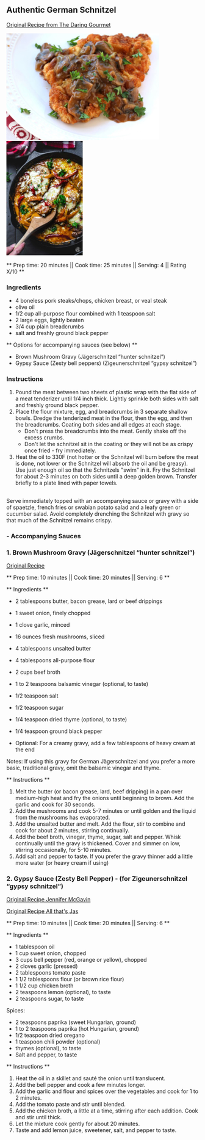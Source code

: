 ## Authentic German Schnitzel

[Original Recipe from The Daring Gourmet](https://www.daringgourmet.com/authentic-german-jagerschnitzel-hunter-schnitzel-with-mushroom-gravy/)


![Picture](../img/schnitzel_1.jpg)
![Picture](../img/schnitzel_2.jpg)

** Prep time: 20 minutes || Cook time: 25 minutes || Serving: 4 || Rating X/10 **

### Ingredients

- 4 boneless pork steaks/chops, chicken breast, or veal steak
- olive oil
- 1/2 cup all-purpose flour combined with 1 teaspoon salt
- 2 large eggs, lightly beaten
- 3/4 cup plain breadcrumbs
- salt and freshly ground black pepper

** Options for accompanying sauces (see below) **

- Brown Mushroom Gravy (Jägerschnitzel “hunter schnitzel”)
- Gypsy Sauce (Zesty bell peppers) (Zigeunerschnitzel “gypsy schnitzel”)

### Instructions

1. Pound the meat between two sheets of plastic wrap with the flat side of a meat tenderizer until 1/4 inch thick.  Lightly sprinkle both sides with salt and freshly ground black pepper.
2. Place the flour mixture, egg, and breadcrumbs in 3 separate shallow bowls. Dredge the tenderized meat in the flour, then the egg, and then the breadcrumbs. Coating both sides and all edges at each stage. 
	- Don't press the breadcrumbs into the meat. Gently shake off the excess crumbs.
	- Don't let the schnitzel sit in the coating or they will not be as crispy once fried - fry immediately. 
3. Heat the oil to 330F (not hotter or the Schnitzel will burn before the meat is done, not lower or the Schnitzel will absorb the oil and be greasy).  Use just enough oil so that the Schnitzels "swim" in it.  Fry the Schnitzel for about 2-3 minutes on both sides until a deep golden brown. Transfer briefly to a plate lined with paper towels.

##

Serve immediately topped with an accompanying sauce or gravy with a side of spaetzle, french fries or swabian potato salad and a leafy green or cucumber salad. Avoid completely drenching the Schnitzel with gravy so that much of the Schnitzel remains crispy.

### - Accompanying Sauces

### 1. Brown Mushroom Gravy (Jägerschnitzel “hunter schnitzel”)

[Original Recipe](https://www.daringgourmet.com/best-brown-mushroom-gravy-from-scratch/)

** Prep time: 10 minutes || Cook time: 20 minutes || Serving: 6 **

** Ingredients **

- 2 tablespoons butter, bacon grease, lard or beef drippings
- 1 sweet onion, finely chopped
- 1 clove garlic, minced
- 16 ounces fresh mushrooms, sliced
- 4 tablespoons unsalted butter
- 4 tablespoons all-purpose flour
- 2 cups beef broth
- 1 to 2 teaspoons balsamic vinegar (optional, to taste)
- 1/2 teaspoon salt
- 1/2 teaspoon sugar
- 1/4 teaspoon dried thyme (optional, to taste)
- 1/4 teaspoon ground black pepper

- Optional: For a creamy gravy, add a few tablespoons of heavy cream at the end

Notes: If using this gravy for German Jägerschnitzel and you prefer a more basic, traditional gravy, omit the balsamic vinegar and thyme.

** Instructions **

1. Melt the butter (or bacon grease, lard, beef dripping)  in a pan over medium-high heat and fry the onions until beginning to brown.  Add the garlic and cook for 30 seconds.
2. Add the mushrooms and cook 5-7 minutes or until golden and the liquid from the mushrooms has evaporated.
3. Add the unsalted butter and melt. Add the flour, stir to combine and cook for about 2 minutes, stirring continually.
4. Add the beef broth, vinegar, thyme, sugar, salt and pepper.  Whisk continually until the gravy is thickened.  Cover and simmer on low, stirring occasionally, for 5-10 minutes. 
5. Add salt and pepper to taste.  If you prefer the gravy thinner add a little more water (or heavy cream if using)

### 2. Gypsy Sauce (Zesty Bell Pepper) - (for Zigeunerschnitzel “gypsy schnitzel”)

[Original Recipe Jennifer McGavin](https://www.thespruceeats.com/hot-paprika-tomato-sauce-for-meat-1447091)

[Original Recipe All that's Jas](https://www.all-thats-jas.com/skillet-gypsy-schnitzel/)

** Prep time: 10 minutes || Cook time: 20 minutes || Serving: 6 **

** Ingredients **

- 1 tablespoon oil
- 1 cup sweet onion, chopped
- 3 cups bell pepper (red, orange or yellow), chopped
- 2 cloves garlic (pressed)
- 2 tablespoons tomato paste
- 1 1/2 tablespoons flour (or brown rice flour)
- 1 1/2 cup chicken broth
- 2 teaspoons lemon (optional), to taste
- 2 teaspoons sugar, to taste

Spices:

- 2 teaspoons paprika (sweet Hungarian, ground)
- 1 to 2 teaspoons paprika (hot Hungarian, ground)
- 1/2 teaspoon dried oregano
- 1 teaspoon chili powder (optional)
- thymes (optional), to taste
- Salt and pepper, to taste

** Instructions **

1. Heat the oil in a skillet and sauté the onion until translucent.
2. Add the bell pepper and cook a few minutes longer.
3. Add the garlic and flour and spices over the vegetables and cook for 1 to 2 minutes.
4. Add the tomato paste and stir until blended.
5. Add the chicken broth, a little at a time, stirring after each addition. Cook and stir until thick.
6. Let the mixture cook gently for about 20 minutes.
7. Taste and add lemon juice, sweetener, salt, and pepper to taste. 

